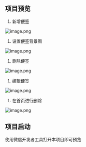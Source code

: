 ## 项目预览

1. 新增便签

![image.png](http://pbdg9iawq.bkt.clouddn.com/wx-note/add.gif)

1. 设置便签背景图

![image.png](http://pbdg9iawq.bkt.clouddn.com/wx-note/setting.gif)

1. 删除便签

![image.png](http://pbdg9iawq.bkt.clouddn.com/wx-note/delate.gif)

1. 编辑便签

![image.png](http://pbdg9iawq.bkt.clouddn.com/wx-note/editor.gif)

1. 在首页进行删除

![image.png](http://pbdg9iawq.bkt.clouddn.com/wx-note/home.gif)


## 项目启动

使用微信开发者工具打开本项目即可预览